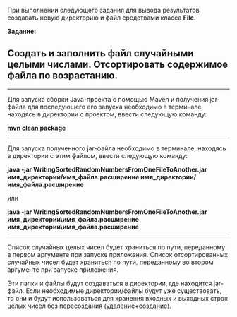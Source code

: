 При выполнении следующего задания для вывода результатов создавать новую директорию
и файл средствами класса **File**.

**Задание:**

## Создать и заполнить файл случайными целыми числами. Отсортировать содержимое файла по возрастанию.

---
Для запуска сборки Java-проекта с помощью Maven и получения jar-файла для
последующего его запуска необходимо в терминале, находясь в директории с
проектом, ввести следующую команду:

**mvn clean package**

---
Для запуска полученного jar-файла необходимо в терминале, находясь в директории
с этим файлом, ввести следующую команду:

**java -jar WritingSortedRandomNumbersFromOneFileToAnother.jar имя_директории/имя_файла.расширение имя_директории/имя_файла.расширение** 

или 

**java -jar WritingSortedRandomNumbersFromOneFileToAnother.jar имя_директории\имя_файла.расширение имя_директории\имя_файла.расширение**

---
Список случайных целых чисел будет храниться по пути, переданному в первом
аргументе при запуске приложения. Список отсортированных случайных чисел 
будет храниться по пути, переданному во втором аргументе при запуске 
приложения. 

Эти папки и файлы будут создаваться в директории, где находится 
jar-файл. Если необходимые директории/файлы будут уже существовать, 
то они и будут использоваться для хранения входных и выходных строк 
целых чисел без пересоздания (удаление+создание).

